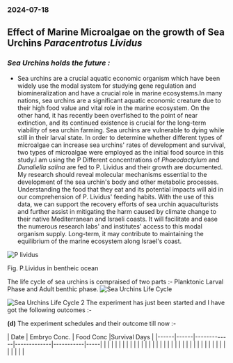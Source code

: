### 2024-07-18 
## Effect of Marine Microalgae on the growth of Sea Urchins *Paracentrotus Lividus*
### *Sea Urchins holds the future :*

* Sea urchins are a crucial aquatic economic organism which have been widely use the modal system for studying gene regulation and biomineralization and have a crucial role in marine ecosystems.In many nations, sea urchins are a significant aquatic economic creature due to their high food value and vital role in the marine ecosystem. On the other hand, it has recently been overfished to the point of near extinction, and its continued existence is crucial for the long-term viability of sea urchin farming. Sea urchins are vulnerable to dying while still in their larval state. In order to determine whether different types of microalgae can increase sea urchins' rates of development and survival, two types of microalgae were employed as the initial food source in this study.I am using the P Different concentrations of *Phaeodactylum* and *Dunaliella salina* are fed to P. Lividus and their growth are documented. My research should reveal molecular mechanisms essential to the development of the sea urchin's body and other metabolic processes. Understanding the food that they eat and its potential impacts will aid in our comprehension of P. Lividus' feeding habits. With the use of this data, we can support the recovery efforts of sea urchin aquaculturists and further assist in mitigating the harm caused by climate change to their native Mediterranean and Israeli coasts. It will facilitate and ease the numerous research labs' and institutes' access to this modal organism supply. Long-term, it may contribute to maintaining the equilibrium of the marine ecosystem along Israel's coast.  

![P lividus](https://github.com/prakashaman717/Effect-of-Marine-Microalgae-on-the-developmental-growth-of-Sea-Urchins-Paracentrotus-Lividus/blob/main/Images/P%20lividus.jpg) 

Fig. P.Lividus in bentheic ocean

The life cycle of sea urchins is compraised of two parts :- Planktonic Larval Phase and Adult benthic phase.
![Sea Urchins Life Cycle](https://github.com/prakashaman717/Effect-of-Marine-Microalgae-on-the-growth-of-Sea-Urchins/blob/main/Images/Sea%20Urchins%20Life%20Cycle.jpeg)

![Sea Urchins Life Cycle 2](https://github.com/prakashaman717/Effect-of-Marine-Microalgae-on-the-growth-of-Sea-Urchins/blob/main/Images/Sea%20Urchins%20Life%20Cycle%202.jpeg)
The experiment has just been started and I have got the following outcomes :-   

**(d)** The experiment schedules and their outcome till now :-     
   

| Date | Embryo Conc. | Food Conc |Survival Days |
|------|------|-------------|-------------|-----------|-----|
|      |      |             |             |           |     |
|      |      |             |             |           |     |
|      |      |             |             |           |     |
|      |      |             |             |           |     |
|
|
|
|      |      |             |             |           |     |



  




